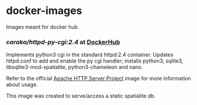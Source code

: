 # docker-images
Images meant for docker hub.

### *caraka/httpd-py-cgi:2.4* at  [DockerHub](https://hub.docker.com/repository/docker/caraka/httpd-py-cgi)

Implements python3 cgi in the standard httpd:2.4 container. Updates httpd.conf to add and enable the py cgi handler; installs python3, sqlite3, libsqlite3-mod-spatialite, python3-chameleon and nano.

Refer to the official [Apache HTTP Server Project](https://hub.docker.com/_/httpd) image for more information about usage.

This image was created to serve/access a static spatialite db.
